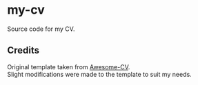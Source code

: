 # my-cv
Source code for my CV.  

## Credits
Original template taken from [Awesome-CV](https://github.com/posquit0/Awesome-CV).  
Slight modifications were made to the template to suit my needs.
